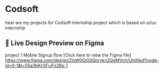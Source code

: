 # Codsoft
hear are my projects for Codsoft internship project
which is based on ui/ux internship
## 🔗 Live Design Preview on Figma
project 1 Mobile Signup flow
[Click here to view the Figma file] https://www.figma.com/design/ZIsW0GiG0QnryknZQgMVch/Untitled?node-id=0-1&t=5Sa3hKrGFjJFs2Bs-1
